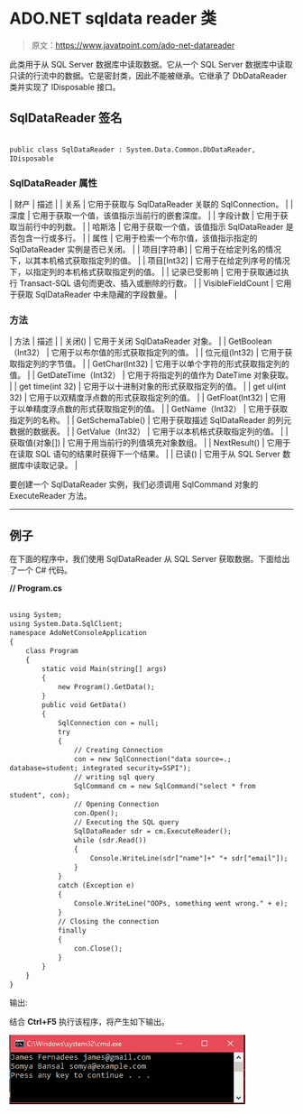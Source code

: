 # ADO.NET sqldata reader 类

> 原文：<https://www.javatpoint.com/ado-net-datareader>

此类用于从 SQL Server 数据库中读取数据。它从一个 SQL Server 数据库中读取只读的行流中的数据。它是密封类，因此不能被继承。它继承了 DbDataReader 类并实现了 IDisposable 接口。

## SqlDataReader 签名

```

public class SqlDataReader : System.Data.Common.DbDataReader, IDisposable

```

### SqlDataReader 属性

| 财产 | 描述 |
| 关系 | 它用于获取与 SqlDataReader 关联的 SqlConnection。 |
| 深度 | 它用于获取一个值，该值指示当前行的嵌套深度。 |
| 字段计数 | 它用于获取当前行中的列数。 |
| 哈斯洛 | 它用于获取一个值，该值指示 SqlDataReader 是否包含一行或多行。 |
| 属性 | 它用于检索一个布尔值，该值指示指定的 SqlDataReader 实例是否已关闭。 |
| 项目[字符串] | 它用于在给定列名的情况下，以其本机格式获取指定列的值。 |
| 项目[Int32] | 它用于在给定列序号的情况下，以指定列的本机格式获取指定列的值。 |
| 记录已受影响 | 它用于获取通过执行 Transact-SQL 语句而更改、插入或删除的行数。 |
| VisibleFieldCount | 它用于获取 SqlDataReader 中未隐藏的字段数量。 |

### 方法

| 方法 | 描述 |
| 关闭() | 它用于关闭 SqlDataReader 对象。 |
| GetBoolean（Int32） | 它用于以布尔值的形式获取指定列的值。 |
| 位元组(Int32) | 它用于获取指定列的字节值。 |
| GetChar(Int32) | 它用于以单个字符的形式获取指定列的值。 |
| GetDateTime（Int32） | 它用于将指定列的值作为 DateTime 对象获取。 |
| get time(int 32) | 它用于以十进制对象的形式获取指定列的值。 |
| get ul(int 32) | 它用于以双精度浮点数的形式获取指定列的值。 |
| GetFloat(Int32) | 它用于以单精度浮点数的形式获取指定列的值。 |
| GetName（Int32） | 它用于获取指定列的名称。 |
| GetSchemaTable() | 它用于获取描述 SqlDataReader 的列元数据的数据表。 |
| GetValue（Int32） | 它用于以本机格式获取指定列的值。 |
| 获取值(对象[]) | 它用于用当前行的列值填充对象数组。 |
| NextResult() | 它用于在读取 SQL 语句的结果时获得下一个结果。 |
| 已读() | 它用于从 SQL Server 数据库中读取记录。 |

要创建一个 SqlDataReader 实例，我们必须调用 SqlCommand 对象的 ExecuteReader 方法。

* * *

## 例子

在下面的程序中，我们使用 SqlDataReader 从 SQL Server 获取数据。下面给出了一个 C# 代码。

**// Program.cs**

```

using System;
using System.Data.SqlClient;
namespace AdoNetConsoleApplication
{
    class Program
    {
        static void Main(string[] args)
        {
            new Program().GetData();
        }
        public void GetData()
        {
            SqlConnection con = null;
            try
            {
                // Creating Connection
                con = new SqlConnection("data source=.; database=student; integrated security=SSPI");
                // writing sql query
                SqlCommand cm = new SqlCommand("select * from student", con);
                // Opening Connection
                con.Open();
                // Executing the SQL query
                SqlDataReader sdr = cm.ExecuteReader();
                while (sdr.Read())
                {
                    Console.WriteLine(sdr["name"]+" "+ sdr["email"]);
                }
            }
            catch (Exception e)
            {
                Console.WriteLine("OOPs, something went wrong." + e);
            }
            // Closing the connection
            finally
            {
                con.Close();
            }
        }
    }
}

```

输出:

结合 **Ctrl+F5** 执行该程序，将产生如下输出。

![ADO Net Sqldatareader Class 1](img/3aef7a071c58b67063cdb2fca0672943.png)